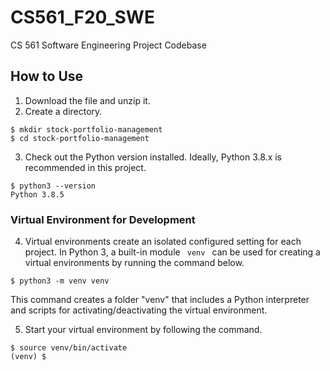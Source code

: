 # CS561_F20_SWE
CS 561 Software Engineering Project Codebase

## How to Use
1. Download the file and unzip it.
2. Create a directory.

```terminal
$ mkdir stock-portfolio-management
$ cd stock-portfolio-management
```

3. Check out the Python version installed. Ideally, Python 3.8.x is recommended in this project.
```terminal
$ python3 --version
Python 3.8.5
```
### Virtual Environment for Development
4. Virtual environments create an isolated configured setting for each project. In Python 3, a built-in module <code> venv </code> can be used for creating a virtual environments by running the command below.
```terminal
$ python3 -m venv venv
```
This command creates a folder "venv" that includes a Python interpreter and scripts for activating/deactivating the virtual environment.

5. Start your virtual environment by following the command. 
```terminal
$ source venv/bin/activate
(venv) $
```


